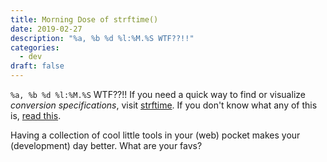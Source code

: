 ```yaml
---
title: Morning Dose of strftime()
date: 2019-02-27
description: "%a, %b %d %l:%M.%S WTF??!!"
categories:
  - dev
draft: false
---
```


`%a, %b %d %l:%M.%S` WTF??!! If you need a quick way to find or visualize _conversion specifications_, visit
 [strftime][strftime]. If you don't know what any of this is, [read this][hope].


 Having a collection of cool little tools in your (web) pocket makes your (development) day better. What are your favs?


[strftime]: http://strftime.net/ "strftime visualization"
[hope]: https://www.computerhope.com/unix/strftime.htm "Hope"
